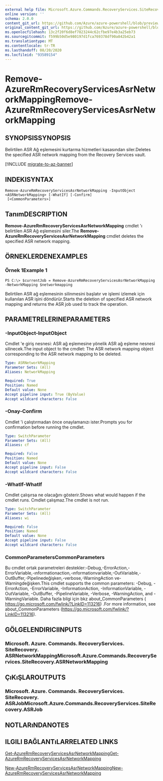 ```yaml
---
external help file: Microsoft.Azure.Commands.RecoveryServices.SiteRecovery.dll-Help.xml
online version: ''
schema: 2.0.0
content_git_url: https://github.com/Azure/azure-powershell/blob/preview/src/ResourceManager/RecoveryServices.SiteRecovery/Commands.RecoveryServices.SiteRecovery/help/Remove-AzureRmRecoveryServicesAsrNetworkMapping.md
original_content_git_url: https://github.com/Azure/azure-powershell/blob/preview/src/ResourceManager/RecoveryServices.SiteRecovery/Commands.RecoveryServices.SiteRecovery/help/Remove-AzureRmRecoveryServicesAsrNetworkMapping.md
ms.openlocfilehash: 13c2f20f6d8ef7823244c62cfbe97e4b3a25eb73
ms.sourcegitcommit: f599b50d5e980197d1fca769378df90a842b42a1
ms.translationtype: MT
ms.contentlocale: tr-TR
ms.lasthandoff: 08/20/2020
ms.locfileid: "93589154"
---
```

# <span data-ttu-id="0c0c1-101">Remove-AzureRmRecoveryServicesAsrNetworkMapping</span><span class="sxs-lookup"><span data-stu-id="0c0c1-101">Remove-AzureRmRecoveryServicesAsrNetworkMapping</span></span>

## <span data-ttu-id="0c0c1-102">SYNOPSIS</span><span class="sxs-lookup"><span data-stu-id="0c0c1-102">SYNOPSIS</span></span>
<span data-ttu-id="0c0c1-103">Belirtilen ASR Ağ eşlemesini kurtarma hizmetleri kasasından siler.</span><span class="sxs-lookup"><span data-stu-id="0c0c1-103">Deletes the specified ASR network mapping from the Recovery Services vault.</span></span>

[!INCLUDE [migrate-to-az-banner](../../includes/migrate-to-az-banner.md)]

## <span data-ttu-id="0c0c1-104">INDEKI</span><span class="sxs-lookup"><span data-stu-id="0c0c1-104">SYNTAX</span></span>

```
Remove-AzureRmRecoveryServicesAsrNetworkMapping -InputObject <ASRNetworkMapping> [-WhatIf] [-Confirm]
 [<CommonParameters>]
```

## <span data-ttu-id="0c0c1-105">Tanım</span><span class="sxs-lookup"><span data-stu-id="0c0c1-105">DESCRIPTION</span></span>
<span data-ttu-id="0c0c1-106">**Remove-AzureRmRecoveryServicesAsrNetworkMapping** cmdlet 'ı belirtilen ASR Ağ eşlemesini siler.</span><span class="sxs-lookup"><span data-stu-id="0c0c1-106">The **Remove-AzureRmRecoveryServicesAsrNetworkMapping** cmdlet deletes the specified ASR network mapping.</span></span>

## <span data-ttu-id="0c0c1-107">ÖRNEKLERDEN</span><span class="sxs-lookup"><span data-stu-id="0c0c1-107">EXAMPLES</span></span>

### <span data-ttu-id="0c0c1-108">Örnek 1</span><span class="sxs-lookup"><span data-stu-id="0c0c1-108">Example 1</span></span>
```
PS C:\> $currentJob = Remove-AzureRmRecoveryServicesAsrNetworkMapping -NetworkMapping $networkmapping
```

<span data-ttu-id="0c0c1-109">Belirtilen ASR ağ eşlemesinin silinmesini başlatır ve işlemi izlemek için kullanılan ASR işini döndürür.</span><span class="sxs-lookup"><span data-stu-id="0c0c1-109">Starts the deletion of specified ASR network mapping and returns the ASR job used to track the operation.</span></span>

## <span data-ttu-id="0c0c1-110">PARAMETRELERINE</span><span class="sxs-lookup"><span data-stu-id="0c0c1-110">PARAMETERS</span></span>

### <span data-ttu-id="0c0c1-111">-InputObject</span><span class="sxs-lookup"><span data-stu-id="0c0c1-111">-InputObject</span></span>
<span data-ttu-id="0c0c1-112">Cmdlet 'e giriş nesnesi: ASR ağ eşlemesine yönelik ASR ağ eşleme nesnesi silinecek.</span><span class="sxs-lookup"><span data-stu-id="0c0c1-112">The input object to the cmdlet: The ASR network mapping object corresponding to the ASR network mapping to be deleted.</span></span>

```yaml
Type: ASRNetworkMapping
Parameter Sets: (All)
Aliases: NetworkMapping

Required: True
Position: Named
Default value: None
Accept pipeline input: True (ByValue)
Accept wildcard characters: False
```

### <span data-ttu-id="0c0c1-113">-Onay</span><span class="sxs-lookup"><span data-stu-id="0c0c1-113">-Confirm</span></span>
<span data-ttu-id="0c0c1-114">Cmdlet 'i çalıştırmadan önce onaylamanızı ister.</span><span class="sxs-lookup"><span data-stu-id="0c0c1-114">Prompts you for confirmation before running the cmdlet.</span></span>

```yaml
Type: SwitchParameter
Parameter Sets: (All)
Aliases: cf

Required: False
Position: Named
Default value: None
Accept pipeline input: False
Accept wildcard characters: False
```

### <span data-ttu-id="0c0c1-115">-WhatIf</span><span class="sxs-lookup"><span data-stu-id="0c0c1-115">-WhatIf</span></span>
<span data-ttu-id="0c0c1-116">Cmdlet çalışırsa ne olacağını gösterir.</span><span class="sxs-lookup"><span data-stu-id="0c0c1-116">Shows what would happen if the cmdlet runs.</span></span> <span data-ttu-id="0c0c1-117">Cmdlet çalışmaz.</span><span class="sxs-lookup"><span data-stu-id="0c0c1-117">The cmdlet is not run.</span></span>

```yaml
Type: SwitchParameter
Parameter Sets: (All)
Aliases: wi

Required: False
Position: Named
Default value: None
Accept pipeline input: False
Accept wildcard characters: False
```

### <span data-ttu-id="0c0c1-118">CommonParameters</span><span class="sxs-lookup"><span data-stu-id="0c0c1-118">CommonParameters</span></span>
<span data-ttu-id="0c0c1-119">Bu cmdlet ortak parametreleri destekler:-Debug,-ErrorAction,-ErrorVariable,-ınformationaction,-ınformationvariable,-OutVariable,-OutBuffer,-Pipelinedeğişken,-verbose,-WarningAction ve-Warningdeğişken.</span><span class="sxs-lookup"><span data-stu-id="0c0c1-119">This cmdlet supports the common parameters: -Debug, -ErrorAction, -ErrorVariable, -InformationAction, -InformationVariable, -OutVariable, -OutBuffer, -PipelineVariable, -Verbose, -WarningAction, and -WarningVariable.</span></span> <span data-ttu-id="0c0c1-120">Daha fazla bilgi için bkz about_CommonParameters ( https://go.microsoft.com/fwlink/?LinkID=113216) .</span><span class="sxs-lookup"><span data-stu-id="0c0c1-120">For more information, see about_CommonParameters (https://go.microsoft.com/fwlink/?LinkID=113216).</span></span>

## <span data-ttu-id="0c0c1-121">GÖLGELENDIRICI</span><span class="sxs-lookup"><span data-stu-id="0c0c1-121">INPUTS</span></span>

### <span data-ttu-id="0c0c1-122">Microsoft. Azure. Commands. RecoveryServices. SiteRecovery. ASRNetworkMapping</span><span class="sxs-lookup"><span data-stu-id="0c0c1-122">Microsoft.Azure.Commands.RecoveryServices.SiteRecovery.ASRNetworkMapping</span></span>

## <span data-ttu-id="0c0c1-123">ÇıKıŞLAR</span><span class="sxs-lookup"><span data-stu-id="0c0c1-123">OUTPUTS</span></span>

### <span data-ttu-id="0c0c1-124">Microsoft. Azure. Commands. RecoveryServices. SiteRecovery. ASRJob</span><span class="sxs-lookup"><span data-stu-id="0c0c1-124">Microsoft.Azure.Commands.RecoveryServices.SiteRecovery.ASRJob</span></span>

## <span data-ttu-id="0c0c1-125">NOTLARıNDA</span><span class="sxs-lookup"><span data-stu-id="0c0c1-125">NOTES</span></span>

## <span data-ttu-id="0c0c1-126">ILGILI BAĞLANTıLAR</span><span class="sxs-lookup"><span data-stu-id="0c0c1-126">RELATED LINKS</span></span>

[<span data-ttu-id="0c0c1-127">Get-AzureRmRecoveryServicesAsrNetworkMapping</span><span class="sxs-lookup"><span data-stu-id="0c0c1-127">Get-AzureRmRecoveryServicesAsrNetworkMapping</span></span>](./Get-AzureRmRecoveryServicesAsrNetworkMapping.md)

[<span data-ttu-id="0c0c1-128">New-AzureRmRecoveryServicesAsrNetworkMapping</span><span class="sxs-lookup"><span data-stu-id="0c0c1-128">New-AzureRmRecoveryServicesAsrNetworkMapping</span></span>](./New-AzureRmRecoveryServicesAsrNetworkMapping.md)
